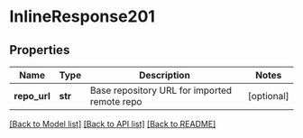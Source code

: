 # InlineResponse201

## Properties
Name | Type | Description | Notes
------------ | ------------- | ------------- | -------------
**repo_url** | **str** | Base repository URL for imported remote repo | [optional] 

[[Back to Model list]](../README.md#documentation-for-models) [[Back to API list]](../README.md#documentation-for-api-endpoints) [[Back to README]](../README.md)


